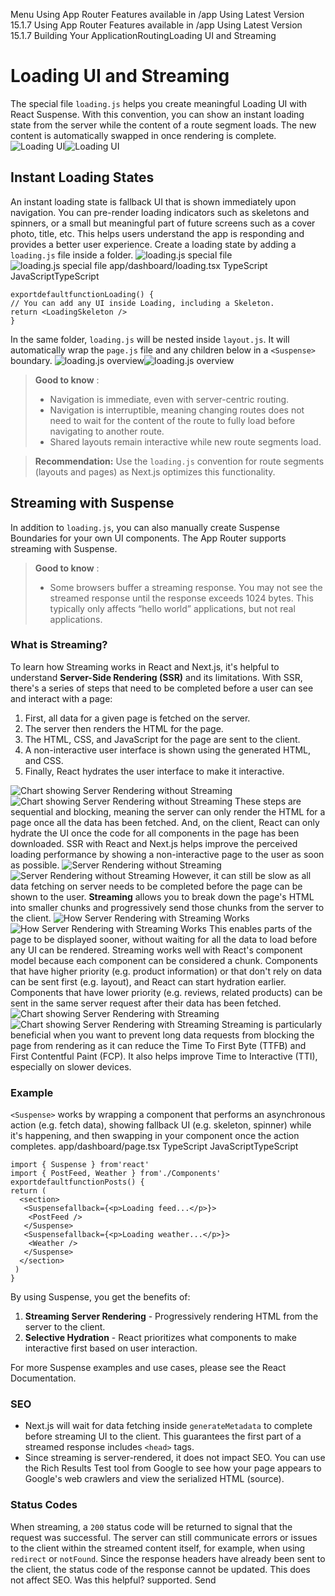 Menu
Using App Router
Features available in /app
Using Latest Version
15.1.7
Using App Router
Features available in /app
Using Latest Version
15.1.7
Building Your ApplicationRoutingLoading UI and Streaming
# Loading UI and Streaming
The special file `loading.js` helps you create meaningful Loading UI with React Suspense. With this convention, you can show an instant loading state from the server while the content of a route segment loads. The new content is automatically swapped in once rendering is complete.
![Loading UI](https://nextjs.org/_next/image?url=%2Fdocs%2Flight%2Floading-ui.png&w=3840&q=75)![Loading UI](https://nextjs.org/_next/image?url=%2Fdocs%2Fdark%2Floading-ui.png&w=3840&q=75)
## Instant Loading States
An instant loading state is fallback UI that is shown immediately upon navigation. You can pre-render loading indicators such as skeletons and spinners, or a small but meaningful part of future screens such as a cover photo, title, etc. This helps users understand the app is responding and provides a better user experience.
Create a loading state by adding a `loading.js` file inside a folder.
![loading.js special file](https://nextjs.org/_next/image?url=%2Fdocs%2Flight%2Floading-special-file.png&w=3840&q=75)![loading.js special file](https://nextjs.org/_next/image?url=%2Fdocs%2Fdark%2Floading-special-file.png&w=3840&q=75)
app/dashboard/loading.tsx
TypeScript
JavaScriptTypeScript
```
exportdefaultfunctionLoading() {
// You can add any UI inside Loading, including a Skeleton.
return <LoadingSkeleton />
}
```

In the same folder, `loading.js` will be nested inside `layout.js`. It will automatically wrap the `page.js` file and any children below in a `<Suspense>` boundary.
![loading.js overview](https://nextjs.org/_next/image?url=%2Fdocs%2Flight%2Floading-overview.png&w=3840&q=75)![loading.js overview](https://nextjs.org/_next/image?url=%2Fdocs%2Fdark%2Floading-overview.png&w=3840&q=75)
> **Good to know** :
>   * Navigation is immediate, even with server-centric routing.
>   * Navigation is interruptible, meaning changing routes does not need to wait for the content of the route to fully load before navigating to another route.
>   * Shared layouts remain interactive while new route segments load.
> 

> **Recommendation:** Use the `loading.js` convention for route segments (layouts and pages) as Next.js optimizes this functionality.
## Streaming with Suspense
In addition to `loading.js`, you can also manually create Suspense Boundaries for your own UI components. The App Router supports streaming with Suspense.
> **Good to know** :
>   * Some browsers buffer a streaming response. You may not see the streamed response until the response exceeds 1024 bytes. This typically only affects “hello world” applications, but not real applications.
> 

### What is Streaming?
To learn how Streaming works in React and Next.js, it's helpful to understand **Server-Side Rendering (SSR)** and its limitations.
With SSR, there's a series of steps that need to be completed before a user can see and interact with a page:
  1. First, all data for a given page is fetched on the server.
  2. The server then renders the HTML for the page.
  3. The HTML, CSS, and JavaScript for the page are sent to the client.
  4. A non-interactive user interface is shown using the generated HTML, and CSS.
  5. Finally, React hydrates the user interface to make it interactive.

![Chart showing Server Rendering without Streaming](https://nextjs.org/_next/image?url=%2Fdocs%2Flight%2Fserver-rendering-without-streaming-chart.png&w=3840&q=75)![Chart showing Server Rendering without Streaming](https://nextjs.org/_next/image?url=%2Fdocs%2Fdark%2Fserver-rendering-without-streaming-chart.png&w=3840&q=75)
These steps are sequential and blocking, meaning the server can only render the HTML for a page once all the data has been fetched. And, on the client, React can only hydrate the UI once the code for all components in the page has been downloaded.
SSR with React and Next.js helps improve the perceived loading performance by showing a non-interactive page to the user as soon as possible.
![Server Rendering without Streaming](https://nextjs.org/_next/image?url=%2Fdocs%2Flight%2Fserver-rendering-without-streaming.png&w=3840&q=75)![Server Rendering without Streaming](https://nextjs.org/_next/image?url=%2Fdocs%2Fdark%2Fserver-rendering-without-streaming.png&w=3840&q=75)
However, it can still be slow as all data fetching on server needs to be completed before the page can be shown to the user.
**Streaming** allows you to break down the page's HTML into smaller chunks and progressively send those chunks from the server to the client.
![How Server Rendering with Streaming Works](https://nextjs.org/_next/image?url=%2Fdocs%2Flight%2Fserver-rendering-with-streaming.png&w=3840&q=75)![How Server Rendering with Streaming Works](https://nextjs.org/_next/image?url=%2Fdocs%2Fdark%2Fserver-rendering-with-streaming.png&w=3840&q=75)
This enables parts of the page to be displayed sooner, without waiting for all the data to load before any UI can be rendered.
Streaming works well with React's component model because each component can be considered a chunk. Components that have higher priority (e.g. product information) or that don't rely on data can be sent first (e.g. layout), and React can start hydration earlier. Components that have lower priority (e.g. reviews, related products) can be sent in the same server request after their data has been fetched.
![Chart showing Server Rendering with Streaming](https://nextjs.org/_next/image?url=%2Fdocs%2Flight%2Fserver-rendering-with-streaming-chart.png&w=3840&q=75)![Chart showing Server Rendering with Streaming](https://nextjs.org/_next/image?url=%2Fdocs%2Fdark%2Fserver-rendering-with-streaming-chart.png&w=3840&q=75)
Streaming is particularly beneficial when you want to prevent long data requests from blocking the page from rendering as it can reduce the Time To First Byte (TTFB) and First Contentful Paint (FCP). It also helps improve Time to Interactive (TTI), especially on slower devices.
### Example
`<Suspense>` works by wrapping a component that performs an asynchronous action (e.g. fetch data), showing fallback UI (e.g. skeleton, spinner) while it's happening, and then swapping in your component once the action completes.
app/dashboard/page.tsx
TypeScript
JavaScriptTypeScript
```
import { Suspense } from'react'
import { PostFeed, Weather } from'./Components'
exportdefaultfunctionPosts() {
return (
  <section>
   <Suspensefallback={<p>Loading feed...</p>}>
    <PostFeed />
   </Suspense>
   <Suspensefallback={<p>Loading weather...</p>}>
    <Weather />
   </Suspense>
  </section>
 )
}
```

By using Suspense, you get the benefits of:
  1. **Streaming Server Rendering** - Progressively rendering HTML from the server to the client.
  2. **Selective Hydration** - React prioritizes what components to make interactive first based on user interaction.


For more Suspense examples and use cases, please see the React Documentation.
### SEO
  * Next.js will wait for data fetching inside `generateMetadata` to complete before streaming UI to the client. This guarantees the first part of a streamed response includes `<head>` tags.
  * Since streaming is server-rendered, it does not impact SEO. You can use the Rich Results Test tool from Google to see how your page appears to Google's web crawlers and view the serialized HTML (source).


### Status Codes
When streaming, a `200` status code will be returned to signal that the request was successful.
The server can still communicate errors or issues to the client within the streamed content itself, for example, when using `redirect` or `notFound`. Since the response headers have already been sent to the client, the status code of the response cannot be updated. This does not affect SEO.
Was this helpful?
supported.
Send
